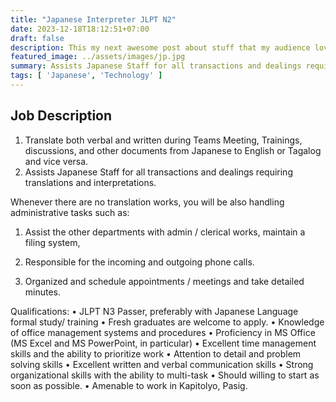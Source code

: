 ```yaml
---
title: "Japanese Interpreter JLPT N2"
date: 2023-12-18T18:12:51+07:00
draft: false
description: This my next awesome post about stuff that my audience love to read.
featured_image: ../assets/images/jp.jpg
summary: Assists Japanese Staff for all transactions and dealings requiring translations and interpretations.
tags: [ 'Japanese', 'Technology' ]
---
```



## Job Description

1. Translate both verbal and written during Teams Meeting, Trainings, discussions, and other documents from Japanese to English or Tagalog and vice versa.
2. Assists Japanese Staff for all transactions and dealings requiring translations and interpretations.

Whenever there are no translation works, you will be also handling administrative tasks such as:

1. Assist the other departments with admin / clerical works, maintain a filing system,
2. Responsible for the incoming and outgoing phone calls.

3. Organized and schedule appointments / meetings and take detailed minutes.

Qualifications:
• JLPT N3 Passer, preferably with Japanese Language formal study/ training
• Fresh graduates are welcome to apply.
• Knowledge of office management systems and procedures
• Proficiency in MS Office (MS Excel and MS PowerPoint, in particular)
• Excellent time management skills and the ability to prioritize work
• Attention to detail and problem solving skills
• Excellent written and verbal communication skills
• Strong organizational skills with the ability to multi-task
• Should willing to start as soon as possible.
• Amenable to work in Kapitolyo, Pasig.




